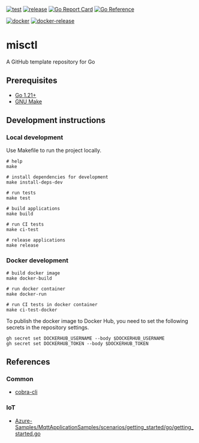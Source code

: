 [![test](https://github.com/ks6088ts-labs/misctl/actions/workflows/test.yaml/badge.svg?branch=main)](https://github.com/ks6088ts-labs/misctl/actions/workflows/test.yaml?query=branch%3Amain)
[![release](https://github.com/ks6088ts-labs/misctl/actions/workflows/release.yaml/badge.svg)](https://github.com/ks6088ts-labs/misctl/actions/workflows/release.yaml)
[![Go Report Card](https://goreportcard.com/badge/github.com/ks6088ts-labs/misctl)](https://goreportcard.com/report/github.com/ks6088ts-labs/misctl)
[![Go Reference](https://pkg.go.dev/badge/github.com/ks6088ts-labs/misctl.svg)](https://pkg.go.dev/github.com/ks6088ts-labs/misctl)

[![docker](https://github.com/ks6088ts-labs/misctl/actions/workflows/docker.yaml/badge.svg?branch=main)](https://github.com/ks6088ts-labs/misctl/actions/workflows/docker.yaml?query=branch%3Amain)
[![docker-release](https://github.com/ks6088ts-labs/misctl/actions/workflows/docker-release.yaml/badge.svg)](https://github.com/ks6088ts-labs/misctl/actions/workflows/docker-release.yaml)

# misctl

A GitHub template repository for Go

## Prerequisites

- [Go 1.21+](https://go.dev/doc/install)
- [GNU Make](https://www.gnu.org/software/make/)

## Development instructions

### Local development

Use Makefile to run the project locally.

```shell
# help
make

# install dependencies for development
make install-deps-dev

# run tests
make test

# build applications
make build

# run CI tests
make ci-test

# release applications
make release
```

### Docker development

```shell
# build docker image
make docker-build

# run docker container
make docker-run

# run CI tests in docker container
make ci-test-docker
```

To publish the docker image to Docker Hub, you need to set the following secrets in the repository settings.

```shell
gh secret set DOCKERHUB_USERNAME --body $DOCKERHUB_USERNAME
gh secret set DOCKERHUB_TOKEN --body $DOCKERHUB_TOKEN
```

## References

### Common

- [cobra-cli](https://github.com/spf13/cobra-cli)

### IoT

- [Azure-Samples/MqttApplicationSamples/scenarios/getting_started/go/getting_started.go](https://github.com/Azure-Samples/MqttApplicationSamples/blob/main/scenarios/getting_started/go/getting_started.go)

